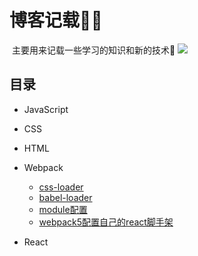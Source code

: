 # 博客记载🐱‍🚀

​	主要用来记载一些学习的知识和新的技术🍺
![](https://github.com/jiantongCode/img/blob/main/root/gir.jpg)

## 目录

- JavaScript

- CSS

- HTML

- Webpack

  - [css-loader](https://github.com/jiantongCode/blogs/blob/main/Webpack/css-loader.md)
  - [babel-loader](https://github.com/jiantongCode/blogs/blob/main/Webpack/babel-loader.md)
  - [module配置](https://github.com/jiantongCode/blogs/blob/main/Webpack/module.md)
  - [webpack5配置自己的react脚手架](https://github.com/jiantongCode/blogs/blob/main/Webpack/react-webpack.md)

- React

  

